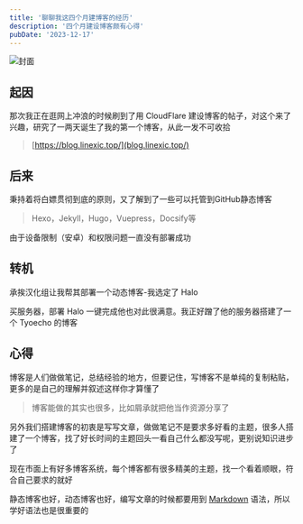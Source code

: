 ```yaml
---
title: '聊聊我这四个月建博客的经历'
description: '四个月建设博客颇有心得'
pubDate: '2023-12-17'
---
```


![封面](https://cdn.linexic.top/gh/LineXic/img/img/blog.webp)

## 起因

那次我正在逛网上冲浪的时候刷到了用 CloudFlare 建设博客的帖子，对这个来了兴趣，研究了一两天诞生了我的第一个博客，从此一发不可收拾

> [https://blog.linexic.top/](blog.linexic.top/)

## 后来

秉持着将白嫖贯彻到底的原则，又了解到了一些可以托管到GitHub静态博客

> Hexo，Jekyll，Hugo，Vuepress，Docsify等

由于设备限制（安卓）和权限问题一直没有部署成功

## 转机

承挨汉化组让我帮其部署一个动态博客-我选定了 Halo

买服务器，部署 Halo 一键完成他也对此很满意。我正好蹭了他的服务器搭建了一个 Tyoecho 的博客

## 心得

博客是人们做做笔记，总结经验的地方，但要记住，写博客不是单纯的复制粘贴，更多的是自己的理解并叙述这样你才算懂了

> 博客能做的其实也很多，比如屑承就把他当作资源分享了

另外我们搭建博客的初衷是写写文章，做做笔记不是要求多好看的主题，很多人搭建了一个博客，找了好长时间的主题回头一看自己什么都没写呢，更别说知识进步了

现在市面上有好多博客系统，每个博客都有很多精美的主题，找一个看着顺眼，符合自己要求的就好

静态博客也好，动态博客也好，编写文章的时候都要用到 [Markdown](https://markdown.com.cn/) 语法，所以学好语法也是很重要的
